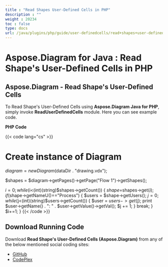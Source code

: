```yaml
---
title : "Read Shapes User-Defined Cells in PHP" 
description : "" 
weight : 20234 
toc : false
type: docs
url: /java/plugins/php/guide/user-definedcells/read+shapes+user-defined+cells+in+php/
---
```


# Aspose.Diagram for Java : Read Shape's User-Defined Cells in PHP


## Aspose.Diagram - Read Shape's User-Defined Cells

To Read Shape's User-Defined Cells using **Aspose.Diagram Java for PHP**, simply invoke **ReadUserDefinedCells** module. Here you can see example code.

**PHP Code**

{{< code lang="cs" >}}
# Create instance of Diagram
$diagram = new Diagram($dataDir . "drawing.vdx");

$shapes = $diagram->getPages()->getPage("Flow 1")->getShapes();

$i = 0;
while($i<(int)(string)$shapes->getCount()) {
$shape=$shapes->get($i);
if($shape->getNameU()=="Process") {
$users = $shape->getUsers();
$j = 0;
while ($j<(int)(string)$users->getCount()) {
$user = $users->get($j);
print $user->getName() . ": " . $user->getValue()->getVal();
$j += 1;
}
break;
}
$i+=1;
}
{{< /code >}}

## Download Running Code

Download **Read Shape's User-Defined Cells (Aspose.Diagram)** from any of the below mentioned social coding sites:

*   [GitHub](https://github.com/asposediagram/Aspose.Diagram-for-Java/blob/master/Plugins/Aspose_Diagram_Java_for_PHP/src/aspose/diagram/WorkingwithUserdefinedCells/ReadUserDefinedCells.php)
*   [CodePlex](https://asposediagramjavaphp.codeplex.com/SourceControl/latest#src/aspose/diagram/WorkingwithUserdefinedCells/ReadUserDefinedCells.php)

